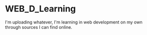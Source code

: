 # WEB_D_Learning
I'm uploading whatever, I'm learning in web development on my own through sources I can find online.
